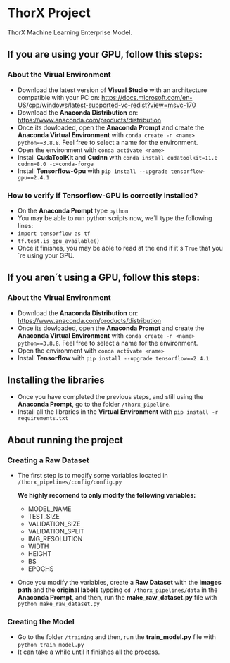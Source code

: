 # ThorX Project
ThorX Machine Learning Enterprise Model.

## If you are using your GPU, follow this steps:

### About the Virual Environment

* Download the latest version of **Visual Studio** with an architecture compatible with your PC on: https://docs.microsoft.com/en-US/cpp/windows/latest-supported-vc-redist?view=msvc-170
* Download the **Anaconda Distribution** on: https://www.anaconda.com/products/distribution
* Once its dowloaded, open the **Anaconda Prompt** and create the **Anaconda Virtual Environment** with `conda create -n <name> python==3.8.8`. Feel free to select a name for the environment.
* Open the environment with `conda activate <name>`
* Install **CudaToolKit** and **Cudnn** with `conda install cudatoolkit=11.0 cudnn=8.0 -c=conda-forge`
* Install **Tensorflow-Gpu** with `pip install --upgrade tensorflow-gpu==2.4.1`

### How to verify if Tensorflow-GPU is correctly installed?

* On the **Anaconda Prompt** type `python`
* You may be able to run python scripts now, we´ll type the following lines:
* `import tensorflow as tf`
* `tf.test.is_gpu_available()`
* Once it finishes, you may be able to read at the end if it´s `True` that you´re using your GPU.

## If you aren´t using a GPU, follow this steps:

### About the Virual Environment

* Download the **Anaconda Distribution** on: https://www.anaconda.com/products/distribution
* Once its dowloaded, open the **Anaconda Prompt** and create the **Anaconda Virtual Environment** with `conda create -n <name> python==3.8.8`. Feel free to select a name for the environment.
* Open the environment with `conda activate <name>`
* Install **Tensorflow** with `pip install --upgrade tensorflow==2.4.1`

## Installing the libraries

* Once you have completed the previous steps, and still using the **Anaconda Prompt**, go to the folder `/thorx_pipeline`.
* Install all the libraries in the **Virtual Environment** with `pip install -r requirements.txt`

## About running the project

### Creating a Raw Dataset

* The first step is to modify some variables located in `/thorx_pipelines/config/config.py` 

    **We highly recomend to only modify the following variables:**
    - MODEL_NAME
    - TEST_SIZE 
    - VALIDATION_SIZE
    - VALIDATION_SPLIT
    - IMG_RESOLUTION
    - WIDTH
    - HEIGHT
    - BS
    - EPOCHS

* Once you modify the variables, create a **Raw Dataset** with the **images path** and the **original labels** typping `cd /thorx_pipelines/data` in the **Anaconda Prompt**, and then, run the **make_raw_dataset.py** file with `python make_raw_dataset.py`

### Creating the Model 

* Go to the folder `/training` and then, run the **train_model.py** file with `python train_model.py` 
* It can take a while until it finishes all the process.





